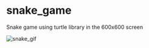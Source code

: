 # snake_game
Snake game using turtle library in the 600x600 screen

![snake_gif](https://user-images.githubusercontent.com/47051507/230716830-caf12b37-545f-4c93-a2f5-dcec37bc6446.gif)
